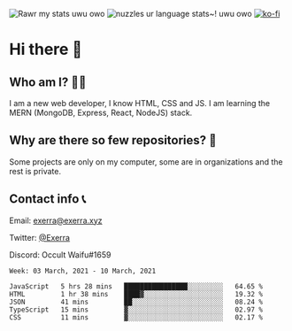 ![Rawr my stats uwu owo](https://github-readme-stats.vercel.app/api?username=Exerra&show_icons=true&theme=buefy)
![nuzzles ur language stats~! uwu owo](https://github-readme-stats.vercel.app/api/top-langs/?username=Exerra&layout=compact)
[![ko-fi](https://www.ko-fi.com/img/githubbutton_sm.svg)](https://ko-fi.com/X8X130H96)
# Hi there 👋
## Who am I? 🙋‍♀️
I am a new web developer, I know HTML, CSS and JS. I am learning the MERN (MongoDB, Express, React, NodeJS) stack.
## Why are there so few repositories? 🤔
Some projects are only on my computer, some are in organizations and the rest is private.
## Contact info 📞
Email: [exerra@exerra.xyz](mailto:exerra@exerra.xyz)

Twitter: [@Exerra](https://twitter.com/exerra)

Discord: Occult Waifu#1659

<!--START_SECTION:waka-->
```text
Week: 03 March, 2021 - 10 March, 2021

JavaScript   5 hrs 28 mins   ████████████████░░░░░░░░░   64.65 % 
HTML         1 hr 38 mins    ████▓░░░░░░░░░░░░░░░░░░░░   19.32 % 
JSON         41 mins         ██░░░░░░░░░░░░░░░░░░░░░░░   08.24 % 
TypeScript   15 mins         ▓░░░░░░░░░░░░░░░░░░░░░░░░   02.97 % 
CSS          11 mins         ▓░░░░░░░░░░░░░░░░░░░░░░░░   02.17 % 
```
<!--END_SECTION:waka-->

